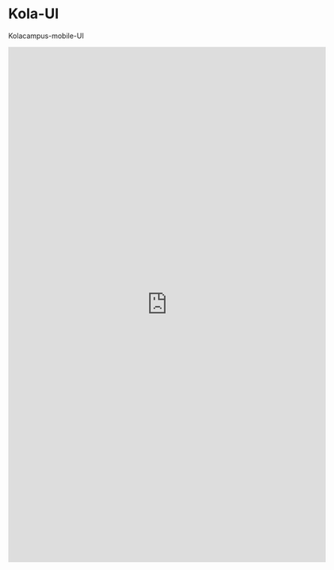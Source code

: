 # Kola-UI
Kolacampus-mobile-UI

<iframe src="https://jeasonstudio.github.io/Kola-UI/" frameborder="0" scrolling="no" style="width:640px;height:1040px"></iframe>
